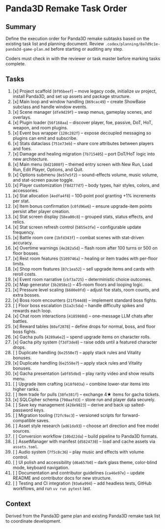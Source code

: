 # Panda3D Remake Task Order

## Summary
Define the execution order for Panda3D remake subtasks based on the existing task list and planning document.
Review `.codex/planning/8a7d9c1e-panda3d-game-plan.md` before starting or auditing any step.

Coders must check in with the reviewer or task master before marking tasks complete.

## Tasks
1. [x] Project scaffold (`0f95beef`) – move legacy code, initialize uv project, install Panda3D, and set up assets and package structure.
2. [x] Main loop and window handling (`869cac49`) – create ShowBase subclass and handle window events.
3. [x] Scene manager (`dfe9d29f`) – swap menus, gameplay scenes, and overlays.
4. [x] Plugin loader (`56f168aa`) – discover player, foe, passive, DoT, HoT, weapon, and room plugins.
5. [x] Event bus wrapper (`120c282f`) – expose decoupled messaging so plugins can emit and subscribe.
6. [x] Stats dataclass (`751e73eb`) – share core attributes between players and foes.
7. [x] Damage and healing migration (`7b715405`) – port DoT/HoT logic into new architecture.
8. [x] Main menu (`0d21008f`) – themed entry screen with New Run, Load Run, Edit Player, Options, and Quit.
9. [x] Options submenu (`8e57e5f2`) – sound-effects volume, music volume, and stat-screen pause toggle.
10. [x] Player customization (`f8d277d7`) – body types, hair styles, colors, and accessories.
11. [x] Stat allocation (`4edfa4f8`) – 100‑point pool granting +1% increments per stat.
12. [x] Item bonus confirmation (`c0fd96e6`) – ensure upgrade-item points persist after player creation.
13. [x] Stat screen display (`58ea00c8`) – grouped stats, status effects, and relics.
14. [x] Stat screen refresh control (`5855e3fe`) – configurable update frequency.
15. [x] Battle room core (`1bfd343f`) – combat scenes with stat-driven accuracy.
16. [x] Overtime warnings (`4e282a5d`) – flash room after 100 turns or 500 on floor bosses.
17. [x] Rest room features (`5109746a`) – healing or item trades with per-floor limits.
18. [x] Shop room features (`07c1ea52`) – sell upgrade items and cards with reroll costs.
19. [x] Event room narrative (`cbf3a725`) – deterministic choice outcomes.
20. [x] Map generator (`3b2858e1`) – 45-room floors and looping logic.
21. [x] Pressure level scaling (`6600e0fd`) – adjust foe stats, room counts, and extra bosses.
22. [x] Boss room encounters (`21f544d8`) – implement standard boss fights.
23. [ ] Floor boss escalation (`51a2c5da`) – handle difficulty spikes and rewards each loop.
24. [x] Chat room interactions (`4185988d`) – one-message LLM chats after battles.
25. [x] Reward tables (`60af2878`) – define drops for normal, boss, and floor boss fights.
26. [x] Gacha pulls (`4289a6e2`) – spend upgrade items on character rolls.
27. [x] Gacha pity system (`f3df3de8`) – raise odds until a featured character drops.
28. [ ] Duplicate handling (`6e2558e7`) – apply stack rules and Vitality bonuses.
28. [x] Duplicate handling (`6e2558e7`) – apply stack rules and Vitality bonuses.
29. [x] Gacha presentation (`a0f85dbd`) – play rarity video and show results menu.
30. [ ] Upgrade item crafting (`418f603a`) – combine lower-star items into higher ranks.
31. [ ] Item trade for pulls (`38fe381f`) – exchange 4★ items for gacha tickets.
32. [x] SQLCipher schema (`798aafd3`) – store run and player data securely.
33. [ ] Save key management (`428e9823`) – derive and back up salted-password keys.
34. [ ] Migration tooling (`72fc9ac3`) – versioned scripts for forward-compatible saves.
35. [ ] Asset style research (`ad61da93`) – choose art direction and free model sources.
36. [ ] Conversion workflow (`10bd22da`) – build pipeline to Panda3D formats.
37. [ ] AssetManager with manifest (`d5824730`) – load and cache assets via `assets.toml`.
38. [ ] Audio system (`7f5c8c36`) – play music and effects with volume control.
39. [ ] UI polish and accessibility (`d6a657b0`) – dark glass theme, color-blind mode, keyboard navigation.
40. [ ] Documentation and contributor guidelines (`ca46e97e`) – update README and contributor docs for new structure.
41. [ ] Testing and CI integration (`93a6a994`) – add headless tests, GitHub workflows, and run `uv run pytest` last.

## Context
Derived from the Panda3D game plan and existing Panda3D remake task list to coordinate development.
